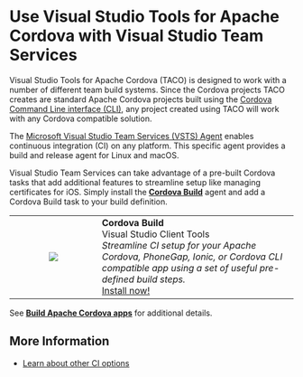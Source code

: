 <properties 
	pageTitle="Use Visual Studio Tools for Apache Cordova with Visual Studio Team Services"
  	description="Use Visual Studio Tools for Apache Cordova with Visual Studio Team Services"
  	services=""
  	documentationCenter=""
  	authors="clantz, johnwargo" />
  <tags 
	ms.technology="cordova" 
	ms.prod="visual-studio-dev15"
    ms.service="na"
    ms.devlang="javascript"
    ms.topic="article"
    ms.tgt_pltfrm="mobile-multiple"
    ms.workload="na"
    ms.date="02/13/2017"
    ms.author="johnwargo"/>

# Use Visual Studio Tools for Apache Cordova with Visual Studio Team Services

Visual Studio Tools for Apache Cordova (TACO) is designed to work with a number of different team build systems. Since the Cordova projects TACO creates are standard Apache Cordova projects built using the [Cordova Command Line interface (CLI)](http://go.microsoft.com/fwlink/?LinkID=533773), any project created using TACO will work with any Cordova compatible solution. 

The [Microsoft Visual Studio Team Services (VSTS) Agent](https://github.com/Microsoft/vsts-agent/blob/master/README.md) enables continuous integration (CI) on any platform. This specific agent provides a build and release agent for Linux and macOS. 

Visual Studio Team Services can take advantage of a pre-built Cordova tasks that add additional features to streamline setup like managing certificates for iOS. Simply install the **[Cordova Build](http://go.microsoft.com/fwlink/?LinkID=691188)** agent and add a Cordova Build task to your build definition. 

<p>
<table style="width: 100%; border-style: none;"><tr>
<td style="width: 140px; text-align: center;"><img src="https://raw.githubusercontent.com/Microsoft/vsts-cordova-tasks/master/docs/media/misc/cordova_logo_white_purple.png" /></td>
<td><strong>Cordova Build</strong><br />
Visual Studio Client Tools<br />
<i>Streamline CI setup for your Apache Cordova, PhoneGap, Ionic, or Cordova CLI compatible app using a set of useful pre-defined build steps.</i><br />
<a href="http://go.microsoft.com/fwlink/?LinkID=691188">Install now!</a>
</td>
</tr></table>
</p>

See **[Build Apache Cordova apps](http://go.microsoft.com/fwlink/?LinkID=691186)** for additional details.

## More Information

+	[Learn about other CI options](./ci-guide.md)
